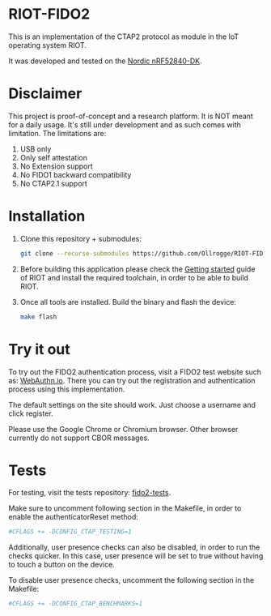 # RIOT-FIDO2

This is an implementation of the CTAP2 protocol as module in the IoT operating system RIOT.

It was developed and tested on the [Nordic nRF52840-DK](https://www.nordicsemi.com/Software-and-Tools/Development-Kits/nRF52840-DK).

# Disclaimer

This project is proof-of-concept and a research platform. It is NOT meant for a daily usage. It's still under development and as such comes with limitation. The limitations are:

1. USB only
2. Only self attestation
3. No Extension support
4. No FIDO1 backward compatibility
5. No CTAP2.1 support

# Installation

1. Clone this repository + submodules:
    ```bash
    git clone --recurse-submodules https://github.com/Ollrogge/RIOT-FIDO2
    ```

2. Before building this application please check the [Getting started](https://doc.riot-os.org/getting-started.html) guide of RIOT and install the required toolchain, in order to be able to build RIOT.

3. Once all tools are installed. Build the binary and flash the device:
    ```bash
    make flash
    ```

# Try it out

To try out the FIDO2 authentication process, visit a FIDO2 test website such as: [WebAuthn.io](https://webauthn.io/). There you can try out the registration and authentication process using this implementation.

The default settings on the site should work. Just choose a username and click register.

Please use the Google Chrome or Chromium browser. Other browser currently do not support CBOR messages.

# Tests

For testing, visit the tests repository: [fido2-tests](https://github.com/Ollrogge/fido2-tests).

Make sure to uncomment following section in the Makefile, in order to enable the authenticatorReset method:

```bash
#CFLAGS += -DCONFIG_CTAP_TESTING=1
```

Additionally, user presence checks can also be disabled, in order to run the checks quicker. In this case, user presence will be set to true without having to touch a button on the device.

To disable user presence checks, uncomment the following section in the Makefile:

```bash
#CFLAGS += -DCONFIG_CTAP_BENCHMARKS=1
```

